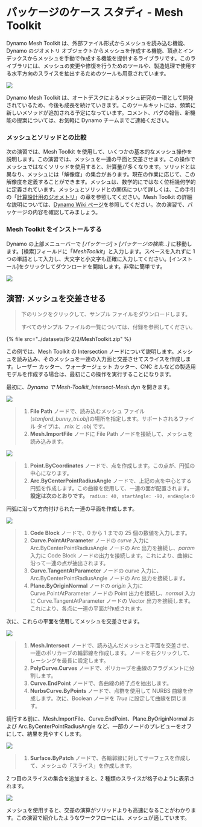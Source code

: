 # パッケージのケース スタディ - Mesh Toolkit

Dynamo Mesh Toolkit は、外部ファイル形式からメッシュを読み込む機能、Dynamo のジオメトリ オブジェクトからメッシュを作成する機能、頂点とインデックスからメッシュを手動で作成する機能を提供するライブラリです。このライブラリには、メッシュの変更や修復を行うためのツールや、製造処理で使用する水平方向のスライスを抽出するためのツールも用意されています。

![](../images/6-2/2/meshToolkitcasestudy01.jpg)

Dynamo Mesh Toolkit は、オートデスクによるメッシュ研究の一環として開発されているため、今後も成長を続けていきます。このツールキットには、頻繁に新しいメソッドが追加される予定になっています。コメント、バグの報告、新機能の提案については、お気軽に Dynamo チームまでご連絡ください。

### メッシュとソリッドとの比較

次の演習では、Mesh Toolkit を使用して、いくつかの基本的なメッシュ操作を説明します。この演習では、メッシュを一連の平面と交差させます。この操作でメッシュではなくソリッドを使用すると、計算量が多くなります。ソリッドとは異なり、メッシュには「解像度」の集合があります。現在の作業に応じて、この解像度を定義することができます。メッシュは、数学的にではなく位相幾何学的に定義されています。メッシュとソリッドとの関係について詳しくは、この手引の「[計算設計用のジオメトリ](../../a-closer-look-at-dynamo-essential-nodes-and-concepts/5\_geometry-for-computational-design/)」の章を参照してください。Mesh Toolkit の詳細な説明については、[Dynamo Wiki ページ](https://github.com/DynamoDS/Dynamo/wiki/Dynamo-Mesh-Toolkit)を参照してください。次の演習で、パッケージの内容を確認してみましょう。

### Mesh Toolkit をインストールする

Dynamo の上部メニューバーで _[パッケージ] > [パッケージの検索...]_ に移動します。[検索]フィールドに「_MeshToolkit_」と入力します。スペースを入れずに 1 つの単語として入力し、大文字と小文字も正確に入力してください。[インストール]をクリックしてダウンロードを開始します。非常に簡単です。

![](../images/6-2/2/meshToolkitcasestudy-installpackage.jpg)

## 演習: メッシュを交差させる

> 下のリンクをクリックして、サンプル ファイルをダウンロードします。
>
> すべてのサンプル ファイルの一覧については、付録を参照してください。

{% file src="../datasets/6-2/2/MeshToolkit.zip" %}

この例では、Mesh Toolkit の Intersection ノードについて説明します。メッシュを読み込み、そのメッシュを一連の入力面と交差させてスライスを作成します。レーザー カッター、ウォータージェット カッター、CNC ミルなどの製造用モデルを作成する場合は、最初にこの操作を実行することになります。

最初に、_Dynamo で Mesh-Toolkit_Intersect-Mesh.dyn_ を開きます。

![](../images/6-2/2/meshToolkitcasestudy-exercise01.jpg)

> 1. **File Path** ノードで、読み込むメッシュ ファイル(_stanford_bunny_tri.obj_)の場所を指定します。サポートされるファイル タイプは、.mix と .obj です。
> 2. **Mesh.ImportFile** ノードに File Path ノードを接続して、メッシュを読み込みます。

![](../images/6-2/2/meshToolkitcasestudy-exercise02.jpg)

> 1. **Point.ByCoordinates** ノードで、点を作成します。この点が、円弧の中心になります。
> 2. **Arc.ByCenterPointRadiusAngle** ノードで、上記の点を中心とする円弧を作成します。この曲線を使用して、一連の面が配置されます。 __設定は次のとおりです。__ `radius: 40, startAngle: -90, endAngle:0`

円弧に沿って方向付けられた一連の平面を作成します。

![](../images/6-2/2/meshToolkitcasestudy-exercise03.jpg)

> 1. **Code Block** ノードで、0 から 1 までの 25 個の数値を入力します。
> 2. **Curve.PointAtParameter** ノードの _curve_ 入力に Arc.ByCenterPointRadiusAngle ノードの Arc 出力を接続し、_param_ 入力に Code Block ノードの出力を接続します。これにより、曲線に沿って一連の点が抽出されます。
> 3. **Curve.TangentAtParameter** ノードの curve 入力に、Arc.ByCenterPointRadiusAngle ノードの Arc 出力を接続します。
> 4. **Plane.ByOriginNormal** ノードの _origin_ 入力に Curve.PointAtParameter ノードの Point 出力を接続し、_normal_ 入力に Curve.TangentAtParameter ノードの Vector 出力を接続します。これにより、各点に一連の平面が作成されます。

次に、これらの平面を使用してメッシュを交差させます。

![](../images/6-2/2/meshToolkitcasestudy-exercise04.jpg)

> 1. **Mesh.Intersect** ノードで、読み込んだメッシュと平面を交差させ、一連のポリカーブの輪郭線を作成します。ノードを右クリックして、レーシングを最長に設定します。
> 2. **PolyCurve.Curves** ノードで、ポリカーブを曲線のフラグメントに分割します。
> 3. **Curve.EndPoint** ノードで、各曲線の終了点を抽出します。
> 4. **NurbsCurve.ByPoints** ノードで、点群を使用して NURBS 曲線を作成します。次に、Boolean ノードを _True_ に設定して曲線を閉じます。

続行する前に、Mesh.ImportFile、Curve.EndPoint、Plane.ByOriginNormal および Arc.ByCenterPointRadiusAngle など、一部のノードのプレビューをオフにして、結果を見やすくします。

![](../images/6-2/2/meshToolkitcasestudy-exercise05.jpg)

> 1. **Surface.ByPatch** ノードで、各輪郭線に対してサーフェスを作成して、メッシュの「スライス」を作成します。

2 つ目のスライスの集合を追加すると、2 種類のスライスが格子のように表示されます。

![](../images/6-2/2/meshToolkitcasestudy-exercise06.jpg)

メッシュを使用すると、交差の演算がソリッドよりも高速になることがわかります。この演習で紹介したようなワークフローには、メッシュが適しています。
